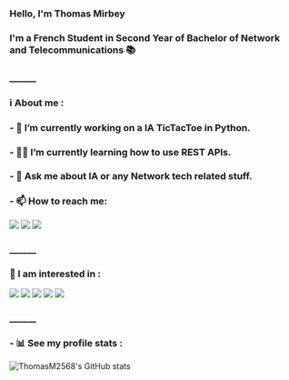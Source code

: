 ### Hello, I'm Thomas Mirbey
### I'm a French Student in Second Year of Bachelor of Network and Telecommunications 📚 
### ______
### ℹ️ About me :
### - 🔭 I’m currently working on a IA TicTacToe in Python.    
### - 👨‍💻 I’m currently learning how to use REST APIs.
### - 💬 Ask me about IA or any Network tech related stuff.
### - 📫 How to reach me: 
[<img src="https://img.shields.io/badge/Gmail-D14836?style=for-the-badge&logo=gmail&logoColor=white">](mailto:thomas.mirbey@edu.univ-fcomte.fr)
[<img src="https://img.shields.io/badge/LinkedIn-0077B5?style=for-the-badge&logo=linkedin&logoColor=white">](https://fr.linkedin.com/in/thomas-mirbey)
[<img src="https://img.shields.io/badge/website-000000?style=for-the-badge&logo=About.me&logoColor=white">](https://thomasmirbey.my.canva.site)

### ______
### 🚀 I am interested in :

<img src="https://img.shields.io/badge/-Python-3776AB?logo=python&logoColor=white">    <img src="https://img.shields.io/badge/C++-blue.svg?style=flat&logo=c%2B%2B">    <img src="https://img.shields.io/badge/Debian-A81D33?style=for-the-badge&logo=debian&logoColor=white">    <img src="https://img.shields.io/badge/MySQL-005C84?style=for-the-badge&logo=mysql&logoColor=white">    <img src="https://img.shields.io/badge/Arduino-00979D?style=for-the-badge&logo=Arduino&logoColor=white">

### ______
### - 📊 See my profile stats :
![ThomasM2568's GitHub stats](https://github-readme-stats.vercel.app/api/top-langs/?username=thomasm2568&theme=transparent&show_icons=true)
###
<!--
![ThomasM2568's GitHub stats](https://github-readme-stats.vercel.app/api?username=thomasm2568&theme=transparent&show_icons=true)
-->

<!--

**ThomasM2568/ThomasM2568** is a ✨ _special_ ✨ repository because its `README.md` (this file) appears on your GitHub profile.

Here are some ideas to get you started:


- 👯 I’m looking to collaborate on ...
- 🤔 I’m looking for help with ...

- 😄 Pronouns: ...
- ⚡ Fun fact: ...
-->
